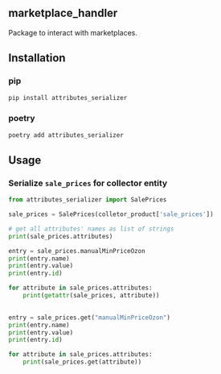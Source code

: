 ## marketplace_handler

Package to interact with marketplaces.

## Installation

### pip
```bash
pip install attributes_serializer
```

### poetry
```bash
poetry add attributes_serializer
```

## Usage
### Serialize `sale_prices` for collector entity
```python
from attributes_serializer import SalePrices

sale_prices = SalePrices(colletor_product['sale_prices'])

# get all attributes' names as list of strings
print(sale_prices.attributes)

entry = sale_prices.manualMinPriceOzon
print(entry.name)
print(entry.value)
print(entry.id)

for attribute in sale_prices.attributes:
    print(getattr(sale_prices, attribute))

    
entry = sale_prices.get("manualMinPriceOzon")
print(entry.name)
print(entry.value)
print(entry.id)

for attribute in sale_prices.attributes:
    print(sale_prices.get(attribute))

```